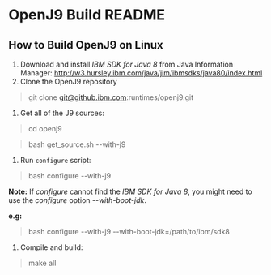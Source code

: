 # OpenJ9 Build README

## How to Build OpenJ9 on Linux

1. Download and install *IBM SDK for Java 8* from Java Information Manager: http://w3.hursley.ibm.com/java/jim/ibmsdks/java80/index.html
1. Clone the OpenJ9 repository

  > git clone git@github.ibm.com:runtimes/openj9.git

1. Get all of the J9 sources:

  > cd openj9
  
  > bash get_source.sh --with-j9

1. Run `configure` script:

  > bash configure --with-j9
  
  **Note:** If *configure* cannot find the *IBM SDK for Java 8*, you might need to use the *configure* option *--with-boot-jdk*.
  
  **e.g:** 
  
  > bash configure --with-j9 --with-boot-jdk=/path/to/ibm/sdk8
  
1. Compile and build:
  
  > make all
